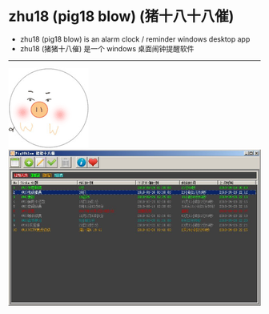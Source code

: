 # zhu18 (pig18 blow) (猪十八十八催)


- zhu18 (pig18 blow) is an alarm clock / reminder windows desktop app
- zhu18 (猪猪十八催) 是一个 windows 桌面闹钟提醒软件

---
![app-logo](https://github.com/cititic/zhu18/blob/master/assets/logo.gif?raw=true)
![app-list](https://github.com/cititic/zhu18/blob/master/assets/zhu18-list.jpg?raw=true)

